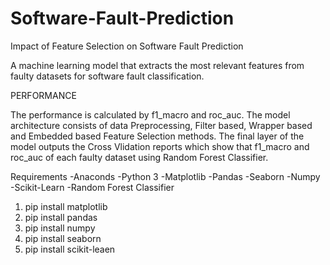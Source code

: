 # Software-Fault-Prediction
Impact of Feature Selection on Software Fault Prediction

A machine learning model that extracts the most relevant features from faulty datasets for software fault classification.

PERFORMANCE

The performance is calculated by f1_macro and roc_auc. The model architecture consists of data Preprocessing, Filter based, Wrapper based and Embedded based Feature Selection methods. The final layer of the model outputs the Cross Vlidation reports which show that f1_macro and roc_auc of each faulty dataset using Random Forest Classifier.

Requirements
           -Anaconds
           -Python 3
           -Matplotlib
           -Pandas
           -Seaborn
           -Numpy
           -Scikit-Learn
           -Random Forest Classifier
           
1. pip install matplotlib
2. pip install pandas
3. pip install numpy
4. pip install seaborn
5. pip install scikit-leaen

